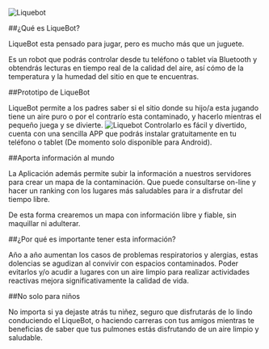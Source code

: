 ![Liquebot](http://www.trastejant.com/wp-content/uploads/2016/10/liqueBot-1-1024x683.jpg)

##¿Qué es LiqueBot?

LiqueBot esta pensado para jugar, pero es mucho más que un juguete.

Es un robot que podrás controlar desde tu teléfono o tablet vía Bluetooth y obtendrás lecturas en tiempo real de la calidad del aire, así cómo de la temperatura y la humedad del sitio en que te encuentras. 

##Prototipo de LiqueBot

LiqueBot permite a los padres saber si el sitio donde su hijo/a esta jugando tiene un aire puro o por el contrarío esta contaminado, y hacerlo mientras el pequeño juega y se divierte. 
![Liquebot](http://www.elnortedecastilla.es/elnortedecastilla/multimedia/201404/26/media/robolid09.jpg)
Controlarlo es fácil y divertido, cuenta con una sencilla APP que podrás instalar gratuitamente en tu teléfono o tablet (De momento solo disponible para Android). 

##Aporta información al mundo

La Aplicación además permite subir la información a nuestros servidores para crear un mapa de la contaminación. Que puede consultarse on-line y hacer un ranking con los lugares más saludables para ir a disfrutar del tiempo libre.

De esta forma crearemos un mapa con información libre y fiable, sin maquillar ni adulterar.

##¿Por qué es importante tener esta información?


Año a año aumentan los casos de problemas respiratorios y alergias, estas
dolencias se agudizan al convivir con espacios contaminados. Poder evitarlos y/o acudir a lugares con un aire limpio para realizar actividades reactivas mejora significativamente la calidad de vida.

##No solo para niños

No importa si ya dejaste atrás tu niñez, seguro que disfrutarás de lo lindo conduciendo el LiqueBot, o haciendo carreras con tus amigos mientras te beneficias de saber que tus pulmones estás disfrutando de un aire limpio y saludable.
